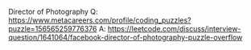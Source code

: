 Director of Photography
Q: https://www.metacareers.com/profile/coding_puzzles?puzzle=156565259776376
A: https://leetcode.com/discuss/interview-question/1641064/facebook-director-of-photography-puzzle-overflow

